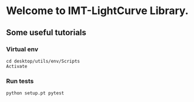 # Welcome to IMT-LightCurve Library.

## Some useful tutorials

### Virtual env

```
cd desktop/utils/env/Scripts
Activate
```

### Run tests

```
python setup.pt pytest
```